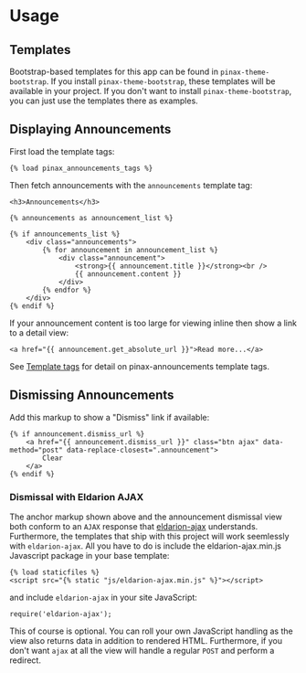 # Usage

## Templates

Bootstrap-based templates for this app can be found in `pinax-theme-bootstrap`.
If you install `pinax-theme-bootstrap`, these templates will be available in
your project. If you don't want to install `pinax-theme-bootstrap`, you can
just use the templates there as examples.


## Displaying Announcements

First load the template tags:

    {% load pinax_announcements_tags %}

Then fetch announcements with the `announcements` template tag:

    <h3>Announcements</h3>

    {% announcements as announcement_list %}

    {% if announcements_list %}
        <div class="announcements">
            {% for announcement in announcement_list %}
                <div class="announcement">
                    <strong>{{ announcement.title }}</strong><br />
                    {{ announcement.content }}
                </div>
            {% endfor %}
        </div>
    {% endif %}

If your announcement content is too large for viewing inline
then show a link to a detail view:

    <a href="{{ announcement.get_absolute_url }}">Read more...</a>

See [Template tags](./templatetags.md) for detail on pinax-announcements template tags.

## Dismissing Announcements

Add this markup to show a "Dismiss" link if available:

    {% if announcement.dismiss_url %}
        <a href="{{ announcement.dismiss_url }}" class="btn ajax" data-method="post" data-replace-closest=".announcement">
            Clear
        </a>
    {% endif %}

### Dismissal with Eldarion AJAX

The anchor markup shown above and the announcement dismissal view both conform
to an `AJAX` response that [eldarion-ajax](https://github.com/eldarion/eldarion-ajax) understands.
Furthermore, the templates that ship with this project will work
seemlessly with `eldarion-ajax`. All you have to do is include the
eldarion-ajax.min.js Javascript package in your base template:

    {% load staticfiles %}
    <script src="{% static "js/eldarion-ajax.min.js" %}"></script>

and include `eldarion-ajax` in your site JavaScript:

    require('eldarion-ajax');

This of course is optional. You can roll your own JavaScript handling as
the view also returns data in addition to rendered HTML. Furthermore, if
you don't want `ajax` at all the view will handle a regular `POST` and
perform a redirect.


